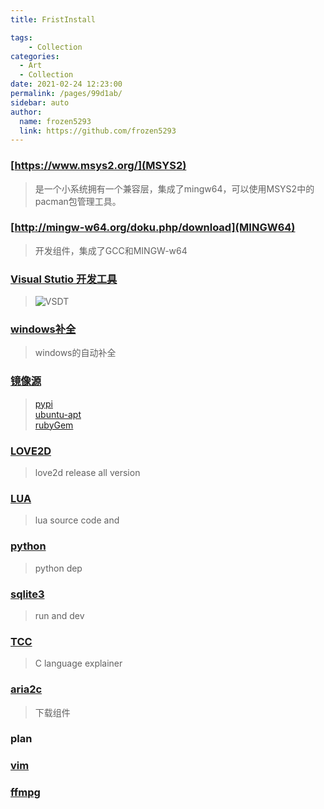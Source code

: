 ```yaml
---
title: FristInstall

tags: 
    - Collection
categories: 
  - Art
  - Collection
date: 2021-02-24 12:23:00
permalink: /pages/99d1ab/
sidebar: auto
author: 
  name: frozen5293
  link: https://github.com/frozen5293
---
```


### [https://www.msys2.org/](MSYS2)
> 是一个小系统拥有一个兼容层，集成了mingw64，可以使用MSYS2中的pacman包管理工具。

### [http://mingw-w64.org/doku.php/download](MINGW64)
> 开发组件，集成了GCC和MINGW-w64

### [Visual Stutio 开发工具](https://visualstudio.microsoft.com/zh-hans/downloads/)
> ![VSDT](https://img1.picloli-1.xyz/2021/03/24/-2021-03-24-125115.png)

### [windows补全](https://visualstudio.microsoft.com/zh-hans/downloads/)
> windows的自动补全

### [镜像源](https://mirrors.tuna.tsinghua.edu.cn/help/AOSP/)
> [pypi](https://mirrors.tuna.tsinghua.edu.cn/help/pypi/)<br/>
> [ubuntu-apt](https://mirrors.tuna.tsinghua.edu.cn/help/ubuntu/)<br/>
> [rubyGem](https://mirrors.tuna.tsinghua.edu.cn/help/rubygems/)<br/>

### [LOVE2D](https://github.com/love2d/love/releases)
> love2d release all version 

### [LUA](https://github.com/lua/lua/releases)
> lua source code and 

### [python](https://www.python.org/)
> python dep

### [sqlite3](https://sqlite.org/download.html)
> run and dev

### [TCC](https://bellard.org/tcc/)
> C language explainer

### [aria2c](https://aria2.github.io/)
> 下载组件

### plan


### [vim](https://www.vim.org/)

### [ffmpg](https://www.ffmpeg.org/)